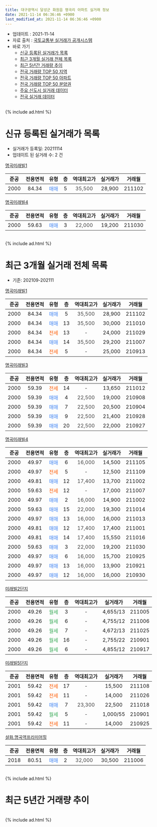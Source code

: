 ```yaml
---
title: 대구광역시 달성군 화원읍 명곡리 아파트 실거래 정보
date: 2021-11-14 06:36:46 +0900
last_modified_at: 2021-11-14 06:36:46 +0900
---
```


* 업데이트 : 2021-11-14
* 자료 출처 : [국토교통부 실거래가 공개시스템](http://rt.molit.go.kr)
* 바로 가기
    * [신규 등록된 실거래가 목록](#신규-등록된-실거래가-목록)
    * [최근 3개월 실거래 전체 목록](#최근-3개월-실거래-전체-목록)
    * [최근 5년간 거래량 추이](#최근-5년간-거래량-추이)
    * [전국 거래량 TOP 50 지역](https://inasie.github.io/apt-trade-info/최근-3개월-전국에서-가장-거래가-많이-발생한-지역)
    * [전국 거래량 TOP 50 아파트](https://inasie.github.io/apt-trade-info/최근-3개월-전국에서-가장-거래가-많이-발생한-아파트)
    * [전국 거래량 TOP 50 분양권](https://inasie.github.io/apt-trade-info/최근-3개월-전국에서-가장-거래가-많이-발생한-분양권)
    * [주요 신도시 실거래 데이터](https://inasie.github.io/apt-trade-info/주요-신도시)
    * [전국 실거래 데이터](https://inasie.github.io/apt-trade-info/전국)
<br>
{% include ad.html %}
<br>

# 신규 등록된 실거래가 목록
* 실거래가 등록일: 20211114
* 업데이트 된 실거래 수: 2 건


[명곡미래빌1](https://search.naver.com/search.naver?query=%EB%8C%80%EA%B5%AC%EA%B4%91%EC%97%AD%EC%8B%9C+%EB%8B%AC%EC%84%B1%EA%B5%B0+%ED%99%94%EC%9B%90%EC%9D%8D+%EB%AA%85%EA%B3%A1%EB%A6%AC+%EB%AA%85%EA%B3%A1%EB%AF%B8%EB%9E%98%EB%B9%8C1)

|준공|전용면적|유형|층|역대최고가|실거래가|거래월|
|:---:|:---:|:---:|:---:|:---:|:---:|:---:|
|2000|84.34|<span style="color:#4285f3">매매</span>|5|<span style="color:#444444">35,500</span>|28,900|211102|

[명곡미래빌4](https://search.naver.com/search.naver?query=%EB%8C%80%EA%B5%AC%EA%B4%91%EC%97%AD%EC%8B%9C+%EB%8B%AC%EC%84%B1%EA%B5%B0+%ED%99%94%EC%9B%90%EC%9D%8D+%EB%AA%85%EA%B3%A1%EB%A6%AC+%EB%AA%85%EA%B3%A1%EB%AF%B8%EB%9E%98%EB%B9%8C4)

|준공|전용면적|유형|층|역대최고가|실거래가|거래월|
|:---:|:---:|:---:|:---:|:---:|:---:|:---:|
|2000|59.63|<span style="color:#4285f3">매매</span>|3|<span style="color:#444444">22,000</span>|19,200|211030|


<br>
{% include ad.html %}
<br>

# 최근 3개월 실거래 전체 목록
* 기준: 202109-202111


[명곡미래빌1](https://search.naver.com/search.naver?query=%EB%8C%80%EA%B5%AC%EA%B4%91%EC%97%AD%EC%8B%9C+%EB%8B%AC%EC%84%B1%EA%B5%B0+%ED%99%94%EC%9B%90%EC%9D%8D+%EB%AA%85%EA%B3%A1%EB%A6%AC+%EB%AA%85%EA%B3%A1%EB%AF%B8%EB%9E%98%EB%B9%8C1)

|준공|전용면적|유형|층|역대최고가|실거래가|거래월|
|:---:|:---:|:---:|:---:|:---:|:---:|:---:|
|2000|84.34|<span style="color:#4285f3">매매</span>|5|<span style="color:#444444">35,500</span>|28,900|211102|
|2000|84.34|<span style="color:#4285f3">매매</span>|13|<span style="color:#444444">35,500</span>|30,000|211010|
|2000|84.34|<span style="color:#ff5a00">전세</span>|13|<span style="color:#444444">-</span>|24,000|211029|
|2000|84.34|<span style="color:#4285f3">매매</span>|14|<span style="color:#444444">35,500</span>|29,200|211007|
|2000|84.34|<span style="color:#ff5a00">전세</span>|5|<span style="color:#444444">-</span>|25,000|210913|

[명곡미래빌3](https://search.naver.com/search.naver?query=%EB%8C%80%EA%B5%AC%EA%B4%91%EC%97%AD%EC%8B%9C+%EB%8B%AC%EC%84%B1%EA%B5%B0+%ED%99%94%EC%9B%90%EC%9D%8D+%EB%AA%85%EA%B3%A1%EB%A6%AC+%EB%AA%85%EA%B3%A1%EB%AF%B8%EB%9E%98%EB%B9%8C3)

|준공|전용면적|유형|층|역대최고가|실거래가|거래월|
|:---:|:---:|:---:|:---:|:---:|:---:|:---:|
|2000|59.39|<span style="color:#ff5a00">전세</span>|14|<span style="color:#444444">-</span>|13,650|211012|
|2000|59.39|<span style="color:#4285f3">매매</span>|4|<span style="color:#444444">22,500</span>|19,000|210908|
|2000|59.39|<span style="color:#4285f3">매매</span>|7|<span style="color:#444444">22,500</span>|20,500|210904|
|2000|59.39|<span style="color:#4285f3">매매</span>|9|<span style="color:#444444">22,500</span>|21,400|210928|
|2000|59.39|<span style="color:#4285f3">매매</span>|20|<span style="color:#444444">22,500</span>|22,000|210927|

[명곡미래빌4](https://search.naver.com/search.naver?query=%EB%8C%80%EA%B5%AC%EA%B4%91%EC%97%AD%EC%8B%9C+%EB%8B%AC%EC%84%B1%EA%B5%B0+%ED%99%94%EC%9B%90%EC%9D%8D+%EB%AA%85%EA%B3%A1%EB%A6%AC+%EB%AA%85%EA%B3%A1%EB%AF%B8%EB%9E%98%EB%B9%8C4)

|준공|전용면적|유형|층|역대최고가|실거래가|거래월|
|:---:|:---:|:---:|:---:|:---:|:---:|:---:|
|2000|49.97|<span style="color:#4285f3">매매</span>|6|<span style="color:#444444">16,000</span>|14,500|211105|
|2000|49.97|<span style="color:#ff5a00">전세</span>|5|<span style="color:#444444">-</span>|12,500|211109|
|2000|49.81|<span style="color:#4285f3">매매</span>|12|<span style="color:#444444">17,400</span>|13,700|211002|
|2000|59.63|<span style="color:#ff5a00">전세</span>|12|<span style="color:#444444">-</span>|17,000|211007|
|2000|49.97|<span style="color:#4285f3">매매</span>|2|<span style="color:#444444">16,000</span>|14,900|211002|
|2000|59.63|<span style="color:#4285f3">매매</span>|15|<span style="color:#444444">22,000</span>|19,300|211014|
|2000|49.97|<span style="color:#4285f3">매매</span>|13|<span style="color:#444444">16,000</span>|16,000|211013|
|2000|49.81|<span style="color:#4285f3">매매</span>|12|<span style="color:#444444">17,400</span>|17,400|211001|
|2000|49.81|<span style="color:#4285f3">매매</span>|14|<span style="color:#444444">17,400</span>|15,550|211016|
|2000|59.63|<span style="color:#4285f3">매매</span>|3|<span style="color:#444444">22,000</span>|19,200|211030|
|2000|49.97|<span style="color:#4285f3">매매</span>|6|<span style="color:#444444">16,000</span>|15,700|210925|
|2000|49.97|<span style="color:#4285f3">매매</span>|13|<span style="color:#444444">16,000</span>|13,900|210921|
|2000|49.97|<span style="color:#4285f3">매매</span>|12|<span style="color:#444444">16,000</span>|16,000|210930|

[미래빌2단지](https://search.naver.com/search.naver?query=%EB%8C%80%EA%B5%AC%EA%B4%91%EC%97%AD%EC%8B%9C+%EB%8B%AC%EC%84%B1%EA%B5%B0+%ED%99%94%EC%9B%90%EC%9D%8D+%EB%AA%85%EA%B3%A1%EB%A6%AC+%EB%AF%B8%EB%9E%98%EB%B9%8C2%EB%8B%A8%EC%A7%80)

|준공|전용면적|유형|층|역대최고가|실거래가|거래월|
|:---:|:---:|:---:|:---:|:---:|:---:|:---:|
|2000|49.26|<span style="color:#34a853">월세</span>|3|<span style="color:#444444">-</span>|4,655/13|211005|
|2000|49.26|<span style="color:#34a853">월세</span>|6|<span style="color:#444444">-</span>|4,755/12|211006|
|2000|49.26|<span style="color:#34a853">월세</span>|7|<span style="color:#444444">-</span>|4,672/13|211025|
|2000|49.26|<span style="color:#34a853">월세</span>|16|<span style="color:#444444">-</span>|2,755/22|210901|
|2000|49.26|<span style="color:#34a853">월세</span>|6|<span style="color:#444444">-</span>|4,855/12|210917|

[미래빌5단지](https://search.naver.com/search.naver?query=%EB%8C%80%EA%B5%AC%EA%B4%91%EC%97%AD%EC%8B%9C+%EB%8B%AC%EC%84%B1%EA%B5%B0+%ED%99%94%EC%9B%90%EC%9D%8D+%EB%AA%85%EA%B3%A1%EB%A6%AC+%EB%AF%B8%EB%9E%98%EB%B9%8C5%EB%8B%A8%EC%A7%80)

|준공|전용면적|유형|층|역대최고가|실거래가|거래월|
|:---:|:---:|:---:|:---:|:---:|:---:|:---:|
|2001|59.42|<span style="color:#ff5a00">전세</span>|17|<span style="color:#444444">-</span>|15,500|211108|
|2001|59.42|<span style="color:#ff5a00">전세</span>|11|<span style="color:#444444">-</span>|14,000|211026|
|2001|59.42|<span style="color:#4285f3">매매</span>|7|<span style="color:#444444">23,300</span>|22,500|211018|
|2001|59.42|<span style="color:#34a853">월세</span>|5|<span style="color:#444444">-</span>|1,000/55|210901|
|2001|59.42|<span style="color:#ff5a00">전세</span>|11|<span style="color:#444444">-</span>|14,000|210925|

[설화.명곡역프리미어힐](https://search.naver.com/search.naver?query=%EB%8C%80%EA%B5%AC%EA%B4%91%EC%97%AD%EC%8B%9C+%EB%8B%AC%EC%84%B1%EA%B5%B0+%ED%99%94%EC%9B%90%EC%9D%8D+%EB%AA%85%EA%B3%A1%EB%A6%AC+%EC%84%A4%ED%99%94.%EB%AA%85%EA%B3%A1%EC%97%AD%ED%94%84%EB%A6%AC%EB%AF%B8%EC%96%B4%ED%9E%90)

|준공|전용면적|유형|층|역대최고가|실거래가|거래월|
|:---:|:---:|:---:|:---:|:---:|:---:|:---:|
|2018|80.51|<span style="color:#4285f3">매매</span>|2|<span style="color:#444444">32,000</span>|30,500|211006|


<br>
{% include ad.html %}
<br>

# 최근 5년간 거래량 추이


<div style="width:100%;">
    <canvas id="deal_progress" height="200"></canvas>
</div>

<script>
new Chart(document.getElementById("deal_progress"), {
    type: 'line',
    data: {
        labels: ['201611','201612','201701','201702','201703','201704','201705','201706','201707','201708','201709','201710','201711','201712','201801','201802','201803','201804','201805','201806','201807','201808','201809','201810','201811','201812','201901','201902','201903','201904','201905','201906','201907','201908','201909','201910','201911','201912','202001','202002','202003','202004','202005','202006','202007','202008','202009','202010','202011','202012','202101','202102','202103','202104','202105','202106','202107','202108','202109','202110','202111'],
        datasets: [{
            label: '매매',
            pointRadius: 1,
            data: [13, 10, 8, 14, 22, 32, 17, 16, 23, 28, 20, 26, 16, 10, 16, 8, 19, 18, 16, 24, 9, 17, 25, 21, 12, 11, 20, 19, 31, 28, 22, 22, 22, 29, 17, 31, 30, 25, 14, 18, 4, 21, 17, 12, 26, 13, 18, 22, 42, 30, 11, 17, 19, 30, 39, 11, 9, 14, 7, 11, 2],
            borderColor: "rgba(255, 201, 14, 1)",
            backgroundColor: "rgba(255, 201, 14, 0.5)",
            fill: false,
            lineTension: 0
        },{
            label: '전월세',
            pointRadius: 1,
            data: [14, 13, 14, 21, 14, 15, 17, 7, 12, 17, 17, 14, 12, 17, 13, 7, 13, 14, 12, 11, 6, 7, 11, 15, 7, 9, 6, 17, 6, 19, 8, 7, 3, 10, 5, 13, 12, 10, 7, 4, 4, 11, 7, 9, 12, 14, 6, 9, 9, 9, 7, 6, 3, 10, 14, 7, 3, 6, 5, 7, 2],
            borderColor: "rgba(0, 141, 185, 1)",
            backgroundColor: "rgba(0, 141, 185, 0.5)",
            fill: false,
            lineTension: 0
        }
        ]
    },
    options: {
        responsive: true,
        title: {
            display: false
        },
        tooltips: {
            mode: 'index',
            intersect: false
        },
        hover: {
            mode: 'nearest',
            intersect: true
        },
        scales: {
            xAxes: [{
                display: true,
                scaleLabel: {
                    display: true,
                    labelString: '년/월'
                }
            }],
            yAxes: [{
                display: true,
                ticks: {
                    suggestedMin: 0,
                },
                scaleLabel: {
                    display: true,
                    labelString: '실거래 수'
                }
            }]
        }
    }
});

</script>


<br>
{% include ad.html %}
<br>

